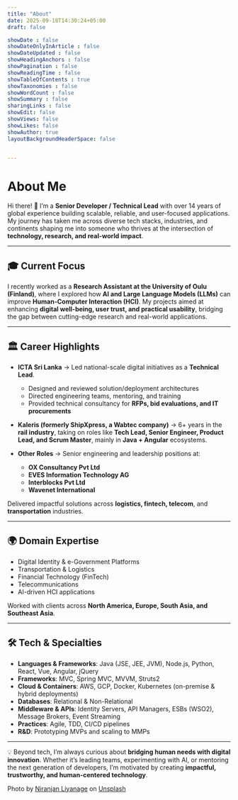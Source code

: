 ```yaml
---
title: "About"
date: 2025-09-18T14:30:24+05:00
draft: false

showDate : false
showDateOnlyInArticle : false
showDateUpdated : false
showHeadingAnchors : false
showPagination : false
showReadingTime : false
showTableOfContents : true
showTaxonomies : false 
showWordCount : false
showSummary : false
sharingLinks : false
showEdit: false
showViews: false
showLikes: false
showAuthor: true
layoutBackgroundHeaderSpace: false


---
```

# About Me

Hi there! 👋 I’m a **Senior Developer / Technical Lead** with over 14 years of global experience building scalable, reliable, and user-focused applications. My journey has taken me across diverse tech stacks, industries, and continents shaping me into someone who thrives at the intersection of **technology, research, and real-world impact**.  

---

## 🎓 Current Focus  
I recently worked as a **Research Assistant at the University of Oulu (Finland)**, where I explored how **AI and Large Language Models (LLMs)** can improve **Human-Computer Interaction (HCI)**. My projects aimed at enhancing **digital well-being, user trust, and practical usability**, bridging the gap between cutting-edge research and real-world applications.  

---

## 🏛️ Career Highlights  
- **ICTA Sri Lanka** → Led national-scale digital initiatives as a **Technical Lead**.  
  - Designed and reviewed solution/deployment architectures  
  - Directed engineering teams, mentoring, and training  
  - Provided technical consultancy for **RFPs, bid evaluations, and IT procurements**  

- **Kaleris (formerly ShipXpress, a Wabtec company)** → 6+ years in the **rail industry**, taking on roles like **Tech Lead, Senior Engineer, Product Lead, and Scrum Master**, mainly in **Java + Angular** ecosystems.  

- **Other Roles** → Senior engineering and leadership positions at:  
  - **OX Consultancy Pvt Ltd**  
  - **EVES Information Technology AG**  
  - **Interblocks Pvt Ltd**  
  - **Wavenet International**  

Delivered impactful solutions across **logistics, fintech, telecom**, and **transportation** industries.  

---

## 🌍 Domain Expertise  
- Digital Identity & e-Government Platforms  
- Transportation & Logistics  
- Financial Technology (FinTech)  
- Telecommunications  
- AI-driven HCI applications  

Worked with clients across **North America, Europe, South Asia, and Southeast Asia**.  

---

## 🛠️ Tech & Specialties  
- **Languages & Frameworks**: Java (JSE, JEE, JVM), Node.js, Python, React, Vue, Angular, jQuery  
- **Frameworks**: MVC, Spring MVC, MVVM, Struts2  
- **Cloud & Containers**: AWS, GCP, Docker, Kubernetes (on-premise & hybrid deployments)  
- **Databases**: Relational & Non-Relational  
- **Middleware & APIs**: Identity Servers, API Managers, ESBs (WSO2), Message Brokers, Event Streaming  
- **Practices**: Agile, TDD, CI/CD pipelines  
- **R&D**: Prototyping MVPs and scaling to MMPs  

---

💡 Beyond tech, I’m always curious about **bridging human needs with digital innovation**. Whether it’s leading teams, experimenting with AI, or mentoring the next generation of developers, I’m motivated by creating **impactful, trustworthy, and human-centered technology**.


Photo by <a href="https://unsplash.com/@nl007?utm_content=creditCopyText&utm_medium=referral&utm_source=unsplash">Niranjan Liyanage</a> on <a href="https://unsplash.com/photos/v4yqPUyF1Ro?utm_content=creditCopyText&utm_medium=referral&utm_source=unsplash">Unsplash</a>
      
      